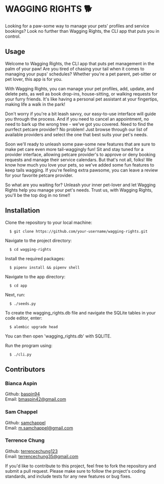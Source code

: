 # WAGGING RIGHTS 🐕

Looking for a paw-some way to manage your pets' profiles and service bookings? Look no further than Wagging Rights, the CLI app that puts you in control.

## Usage

Welcome to Wagging Rights, the CLI app that puts pet management in the palm of your paw! Are you tired of chasing your tail when it comes to managing your pups' schedules? Whether you're a pet parent, pet-sitter or pet lover, this app is for you.

With Wagging Rights, you can manage your pet profiles, add, update, and delete pets, as well as book drop-ins, house-sitting, or walking requests for your furry friends. It's like having a personal pet assistant at your fingertips, making life a walk in the park!

Don't worry if you're a bit leash savvy, our easy-to-use interface will guide you through the process. And if you need to cancel an appointment, no need to bark up the wrong tree - we've got you covered. Need to find the purrfect petcare provider? No problem! Just browse through our list of available providers and select the one that best suits your pet's needs. 

Soon we'll ready to unleash some paw-some new features that are sure to make pet care even more tail-waggingly fun! Sit and stay tuned for a provider interface, allowing petcare provider's to approve or deny booking requests and manage their service calendars. But that's not all, folks! We know how much you love your pets, so we've added some fun features to keep tails wagging. If you're feeling extra pawsome, you can leave a review for your favorite petcare provider.

So what are you waiting for? Unleash your inner pet-lover and let Wagging Rights help you manage your pet's needs. Trust us, with Wagging Rights, you'll be the top dog in no time!!

## Installation
Clone the repository to your local machine:
```
  $ git clone https://github.com/your-username/wagging-rights.git
  ```
  
Navigate to the project directory:
```
  $ cd wagging-rights
  ```
  
Install the required packages:
```
  $ pipenv install && pipenv shell
  ```
  
Navigate to the app directory:
```
  $ cd app
  ```
  
Next, run:
```
  $ ./seeds.py
  ```
  
To create the wagging_rights.db file and navigate the SQLite tables in your code editor, enter:
```
  $ alembic upgrade head
  ```  
 
You can then open 'wagging_rights.db' with SQLITE.
  
Run the program using:
```
  $ ./cli.py
  ```



## Contributors
  
### Bianca Aspin
Github: <a href="https://github.com/baspin94">baspin94</a><br>
Email: <a href="mailto:bmaspin42@gmail.com">bmaspin42@gmail.com</a>
  
### Sam Chappel
Github: <a href="https://github.com/samchappel">samchappel</a><br>
Email: <a href="mailto:m.samchappel@gmail.com">m.samchappel@gmail.com</a>

### Terrence Chung
Github: <a href="https://github.com/terrencechung123">terrencechung123</a><br>
Email: <a href="mailto:terrencechung35@gmail.com">terrencechung35@gmail.com</a>
  
If you'd like to contribute to this project, feel free to fork the repository and submit a pull request. Please make sure to follow the project's coding standards, and include tests for any new features or bug fixes.
